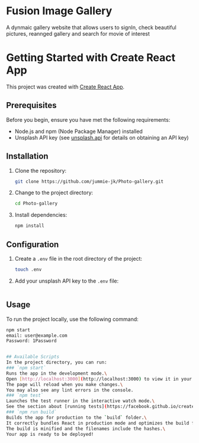 # Fusion Image Gallery
A dynmaic gallery website that allows users to signIn, check beautiful pictures, reannged gallery and search for movie of interest

# Getting Started with Create React App
This project was created with [Create React App](https://github.com/facebook/create-react-app).

## Prerequisites
Before you begin, ensure you have met the following requirements:
- Node.js and npm (Node Package Manager) installed
- Unsplash API key (see [unsplash.api](#api-integration) for details on obtaining an API key)

## Installation
1. Clone the repository:
   ```bash
   git clone https://github.com/jummie-jk/Photo-gallery.git
   ```
2. Change to the project directory:
   ```bash
   cd Photo-gallery
   ```
3. Install dependencies:
   ```bash
   npm install
   ```
## Configuration
1. Create a `.env` file in the root directory of the project:
   ```bash
   touch .env
   ```
2. Add your unsplash API key to the `.env` file:
   ```plaintext
   ```
## Usage
To run the project locally, use the following command:
```bash 
npm start
email: user@example.com
Password: 1Password


## Available Scripts
In the project directory, you can run:
### `npm start`
Runs the app in the development mode.\
Open [http://localhost:3000](http://localhost:3000) to view it in your browser.
The page will reload when you make changes.\
You may also see any lint errors in the console.
### `npm test`
Launches the test runner in the interactive watch mode.\
See the section about [running tests](https://facebook.github.io/create-react-app/docs/running-tests) for more information.
### `npm run build`
Builds the app for production to the `build` folder.\
It correctly bundles React in production mode and optimizes the build for the best performance.
The build is minified and the filenames include the hashes.\
Your app is ready to be deployed!
